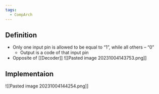 ```yaml
---
tags:
  - CompArch
---
```

## Definition
- Only one input pin is allowed to be equal to “1”, while all others – “0”
	- Output is a code of that input pin
- Opposite of [[Decoder]]
![[Pasted image 20231004143753.png]]
## Implementaion
![[Pasted image 20231004144254.png]]